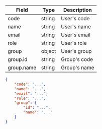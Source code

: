 | Field | Type | Description |
| --- | --- | --- |
| code | string | User's code |
| name | string | User's name |
| email | string | User's email |
| role | string | User's role |
| group | object | User's group |
| group.id | string | Group's code |
| group.name | string | Group's name |

```json
{
    "code": "...",
    "name": "...",
    "email": "...",
    "role": "...",
    "group": {
        "id": "...",
        "name": "..."
    }
}
```